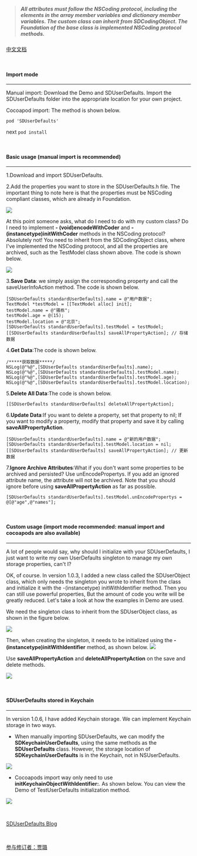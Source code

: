 > ##### All attributes must follow the NSCoding protocol, including the elements in the array member variables and dictionary member variables. The custom class can inherit from SDCodingObject. The Foundation of the base class is implemented NSCoding protocol methods.

[中文文档](https://github.com/wang82426107/SDUserDefaults/blob/master/README_CHINESE.md)

<br>

#### Import mode

***

Manual import: Download the Demo and SDUserDefaults. Import the SDUserDefaults folder into the appropriate location for your own project.

Cocoapod import: The method is shown below.

```
pod 'SDUserDefaults'
```
next  `pod install`


<br>


#### Basic usage (manual import is recommended)

***

1.Download and import SDUserDefaults.

2.Add the properties you want to store in the SDUserDefaults.h file. The important thing to note here is that the properties must be NSCoding compliant classes, which are already in Foundation.

![](https://upload-images.jianshu.io/upload_images/1396375-ba4ce6329628bf3d.png?imageMogr2/auto-orient/strip%7CimageView2/2/w/1240)


At this point someone asks, what do I need to do with my custom class? Do I need to implement **- (void)encodeWithCoder** and **- (instancetype)initWithCoder** methods in the NSCoding protocol? Absolutely not! You need to inherit from the SDCodingObject class, where I've implemented the NSCoding protocol, and all the properties are archived, such as the TestModel class shown above. The code is shown below.

![](https://upload-images.jianshu.io/upload_images/1396375-9494527a5cbc24cb.png?imageMogr2/auto-orient/strip%7CimageView2/2/w/1240)

3.**Save Data**: we simply assign the corresponding property and call the saveUserInfoAction method. The code is shown below.
```
[SDUserDefaults standardUserDefaults].name = @"用户数据";
TextModel *testModel = [[TextModel alloc] init];
testModel.name = @"骚栋";
testModel.age = @(15);
testModel.location = @"北京";
[SDUserDefaults standardUserDefaults].testModel = testModel;
[[SDUserDefaults standardUserDefaults] saveAllPropertyAction]; // 存储数据
```

4.**Get Data**:The code is shown below.

```
/*****获取数据*****/
NSLog(@"%@",[SDUserDefaults standardUserDefaults].name);
NSLog(@"%@",[SDUserDefaults standardUserDefaults].testModel.name);
NSLog(@"%@",[SDUserDefaults standardUserDefaults].testModel.age);
NSLog(@"%@",[SDUserDefaults standardUserDefaults].testModel.location);
```

5.**Delete All Data**:The code is shown below.

```
[[SDUserDefaults standardUserDefaults] deleteAllPropertyAction];
```

6.**Update Data**:If you want to delete a property, set that property to nil; If you want to modify a property, modify that property and save it by calling **saveAllPropertyAction**.

```
[SDUserDefaults standardUserDefaults].name = @"新的用户数据";
[SDUserDefaults standardUserDefaults].testModel.location = nil;
[[SDUserDefaults standardUserDefaults] saveAllPropertyAction]; // 更新数据
```

7.**Ignore Archive Attributes**:What if you don't want some properties to be archived and persisted? Use unEncodePropertys. If you add an ignored attribute name, the attribute will not be archived. Note that you should ignore before using **saveAllPropertyAction** as far as possible.

```
[SDUserDefaults standardUserDefaults].testModel.unEncodePropertys = @[@"age",@"names"];
```


<br>

#### Custom usage (import mode recommended: manual import and cocoapods are also available)
***

A lot of people would say, why should I initialize with your SDUserDefaults, I just want to write my own UserDefaults singleton to manage my own storage properties, can't I?

OK, of course. In version 1.0.3, I added a new class called the SDUserObject class, which only needs the singleton you wrote to inherit from the class and initialize it with the -(instancetype) initWithIdentifier method. Then you can still use powerful properties, But the amount of code you write will be greatly reduced. Let's take a look at how the examples in Demo are used.

We need the singleton class to inherit from the SDUserObject class, as shown in the figure below.

![](https://upload-images.jianshu.io/upload_images/1396375-a71856bfbdf346c3.png?imageMogr2/auto-orient/strip%7CimageView2/2/w/1240)

Then, when creating the singleton, it needs to be initialized using the **- (instancetype)initWithIdentifier** method, as shown below.
![](https://upload-images.jianshu.io/upload_images/1396375-b12a83d3e91037af.png?imageMogr2/auto-orient/strip%7CimageView2/2/w/1240)

Use **saveAllPropertyAction** and **deleteAllPropertyAction** on the save and delete methods.

![](https://upload-images.jianshu.io/upload_images/1396375-6f81b7850d7c2f44.png?imageMogr2/auto-orient/strip%7CimageView2/2/w/1240)

<br>

#### SDUserDefaults stored in Keychain

***

In version 1.0.6, I have added Keychain storage. We can implement Keychain storage in two ways.

* When manually importing SDUserDefaults, we can modify the **SDKeychainUserDefaults**, using the same methods as the **SDUserDefaults** class. However, the storage location of **SDKeychainUserDefaults** is in the Keychain, not in NSUserDefaults.

![](https://upload-images.jianshu.io/upload_images/1396375-00b5ca718825fcc6.png?imageMogr2/auto-orient/strip%7CimageView2/2/w/1240)


* Cocoapods import way only need to use **initKeychainObjectWithIdentifier:**. As shown below. You can view the Demo of TestUserDefaults initialization method.

![](https://upload-images.jianshu.io/upload_images/1396375-276484c0049f98e0.png?imageMogr2/auto-orient/strip%7CimageView2/2/w/1240)


<br>

[SDUserDefaults Blog](https://www.jianshu.com/p/7005244f83b1)

<br>

[参与修订者：贾璐]()



